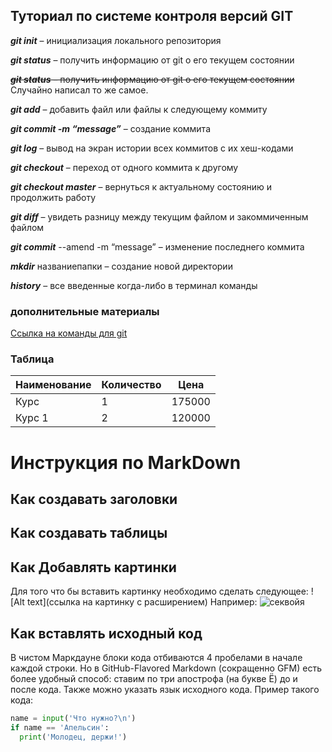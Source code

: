 ## Туториал по системе контроля версий GIT

__*git init*__ – инициализация локального репозитория

__*git status*__ – получить информацию от git о его текущем состоянии

~~__*git status*__ – получить информацию от git о его текущем состоянии~~ Случайно написал то же самое.

__*git add*__ – добавить файл или файлы к следующему коммиту

__*git commit -m “message”*__ – создание коммита

__*git log*__ – вывод на экран истории всех коммитов с их хеш-кодами

__*git checkout*__ – переход от одного коммита к другому

__*git checkout master*__ – вернуться к актуальному состоянию и продолжить работу

__*git diff*__ – увидеть разницу между текущим файлом и закоммиченным файлом

__*git commit*__ --amend -m “message” – изменение последнего коммита

__*mkdir*__ названиепапки – создание новой директории

__*history*__ – все введенные когда-либо в терминал команды

### дополнительные материалы

[Ссылка на команды для git](https://github.com/sandino/Markdown-Cheatsheet)

### Таблица

| Наименование | Количество | Цена   |
| ------------ | ---------- | ------ |
| Курс         | 1          | 175000 |
| Курс 1       | 2          | 120000 |

# Инструкция по MarkDown

## Как создавать заголовки

## Как создавать таблицы

## Как Добавлять картинки

Для того что бы вставить картинку необходимо сделать следующее:
![Alt text](ссылка на картинку с расширением)
Например:
![секвойя](https://pbs.twimg.com/media/Dn8kLE2XgAI8c4m.jpg)

## Как вставлять исходный код

В чистом Маркдауне блоки кода отбиваются 4 пробелами в
начале каждой строки.
Но в GitHub-Flavored Markdown (сокращенно GFM) есть
более удобный способ: ставим по три апострофа (на букве
Ё) до и после кода. Также можно указать язык исходного
кода.
Пример такого кода:

```python
name = input('Что нужно?\n')
if name == 'Апельсин':
  print('Молодец, держи!')
```
